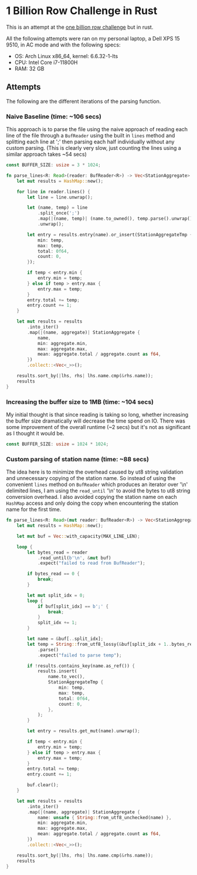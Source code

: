 # 1 Billion Row Challenge in Rust

This is an attempt at the [one billion row challenge](https://github.com/gunnarmorling/1brc) but in rust.

All the following attempts were ran on my personal laptop, a Dell XPS 15 9510,
in AC mode and with the following specs:

- OS: Arch Linux x86_64, kernel: 6.6.32-1-lts
- CPU: Intel Core i7-11800H
- RAM: 32 GB

## Attempts

The following are the different iterations of the parsing function.

### Naive Baseline (time: ~106 secs)

This approach is to parse the file using the naive approach of reading each
line of the file through a `BufReader` using the built in `lines` method and
splitting each line at ';' then parsing each half individually without any custom
parsing. (This is clearly very slow, just counting the lines using a similar
approach takes ~54 secs)

```rust
const BUFFER_SIZE: usize = 3 * 1024;

fn parse_lines<R: Read>(reader: BufReader<R>) -> Vec<StationAggregate> {
    let mut results = HashMap::new();

    for line in reader.lines() {
        let line = line.unwrap();

        let (name, temp) = line
            .split_once(';')
            .map(|(name, temp)| (name.to_owned(), temp.parse().unwrap()))
            .unwrap();

        let entry = results.entry(name).or_insert(StationAggregateTmp {
            min: temp,
            max: temp,
            total: 0f64,
            count: 0,
        });

        if temp < entry.min {
            entry.min = temp;
        } else if temp > entry.max {
            entry.max = temp;
        }
        entry.total += temp;
        entry.count += 1;
    }

    let mut results = results
        .into_iter()
        .map(|(name, aggregate)| StationAggregate {
            name,
            min: aggregate.min,
            max: aggregate.max,
            mean: aggregate.total / aggregate.count as f64,
        })
        .collect::<Vec<_>>();

    results.sort_by(|lhs, rhs| lhs.name.cmp(&rhs.name));
    results
}
```

### Increasing the buffer size to 1MB (time: ~104 secs)

My initial thought is that since reading is taking so long, whether increasing
the buffer size dramatically will decrease the time spend on IO. There was some
improvement of the overall runtime (~2 secs) but it's not as significant as I
thought it would be.

```rust
const BUFFER_SIZE: usize = 1024 * 1024;
```

### Custom parsing of station name (time: ~88 secs)

The idea here is to minimize the overhead caused by ut8 string validation and
unnecessary copying of the station name. So instead of using the convenient
`lines` method on `BufReader` which produces an iterator over '\n' delimited
lines, I am using the `read_until` '\n' to avoid the bytes to ut8 string conversion
overhead. I also avoided copying the station name on each `HashMap` access
and only doing the copy when encountering the station name for the first time.

```rust
fn parse_lines<R: Read>(mut reader: BufReader<R>) -> Vec<StationAggregate> {
    let mut results = HashMap::new();

    let mut buf = Vec::with_capacity(MAX_LINE_LEN);

    loop {
        let bytes_read = reader
            .read_until(b'\n', &mut buf)
            .expect("failed to read from BufReader");

        if bytes_read == 0 {
            break;
        }

        let mut split_idx = 0;
        loop {
            if buf[split_idx] == b';' {
                break;
            }
            split_idx += 1;
        }

        let name = &buf[..split_idx];
        let temp = String::from_utf8_lossy(&buf[split_idx + 1..bytes_read - 1])
            .parse()
            .expect("failed to parse temp");

        if !results.contains_key(name.as_ref()) {
            results.insert(
                name.to_vec(),
                StationAggregateTmp {
                    min: temp,
                    max: temp,
                    total: 0f64,
                    count: 0,
                },
            );
        }

        let entry = results.get_mut(name).unwrap();

        if temp < entry.min {
            entry.min = temp;
        } else if temp > entry.max {
            entry.max = temp;
        }
        entry.total += temp;
        entry.count += 1;

        buf.clear();
    }

    let mut results = results
        .into_iter()
        .map(|(name, aggregate)| StationAggregate {
            name: unsafe { String::from_utf8_unchecked(name) },
            min: aggregate.min,
            max: aggregate.max,
            mean: aggregate.total / aggregate.count as f64,
        })
        .collect::<Vec<_>>();

    results.sort_by(|lhs, rhs| lhs.name.cmp(&rhs.name));
    results
}
```
